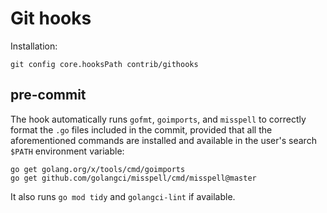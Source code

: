 # Git hooks

Installation:

```
git config core.hooksPath contrib/githooks
```

## pre-commit

The hook automatically runs `gofmt`, `goimports`, and `misspell` to correctly
format the `.go` files included in the commit, provided that all the
aforementioned commands are installed and available in the user's search `$PATH`
environment variable:

```
go get golang.org/x/tools/cmd/goimports
go get github.com/golangci/misspell/cmd/misspell@master
```

It also runs `go mod tidy` and `golangci-lint` if available.
